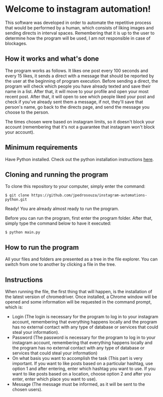# Welcome to instagram automation!

This software was developed in order to automate the repetitive process that would be performed by a human, which consists of liking images and sending directs in interval spaces. Remembering that it is up to the user to determine how the program will be used, I am not responsible in case of blockages.

## How it works and what's done

The program works as follows. It likes one post every 100 seconds and every 15 likes, it sends a direct with a message that should be reported by the user at the beginning of program execution. Before sending a direct, the program will check which people you have already texted and save their name in a list. After that, it will move to your profile and open your most recent post. After that, it will open to see which people liked your post and check if you've already sent them a message, if not, they'll save that person's name, go back to the directs page, and send the message you choose to the person.

The times chosen were based on instagram limits, so it doesn't block your account (remembering that it's not a guarantee that instagram won't block your account).

## Minimum requirements

Have Python installed. Check out the python installation instructions [here](https://www.python.org/).

## Cloning and running the program

To clone this repository to your computer, simply enter the command:

`$ git clone https://github.com/jpedrosouza/instagram-automations-python.git`

Ready! You are already almost ready to run the program.

Before you can run the program, first enter the program folder. After that, simply type the command below to have it executed:

`$ python main.py`

## How to run the program

All your files and folders are presented as a tree in the file explorer. You can switch from one to another by clicking a file in the tree.

## Instructions

When running the file, the first thing that will happen, is the installation of the latest version of chromedriver. Once installed, a Chrome window will be opened and some information will be requested in the command prompt, which is:

- Login (The login is necessary for the program to log in to your instagram account, remembering that everything happens locally and the program has no external contact with any type of database or services that could steal your information).
- Password (The password is necessary for the program to log in to your instagram account, remembering that everything happens locally and the program has no external contact with any type of database or services that could steal your information)
- On what basis you want to accomplish the task (This part is very important. If you want to like posts based on a particular hashtag, use option 1 and after entering, enter which hashtag you want to use. If you want to like posts based on a location, choose option 2 and after you enter, enter which place you want to use).
- Message (The message must be informed, as it will be sent to the chosen users).
